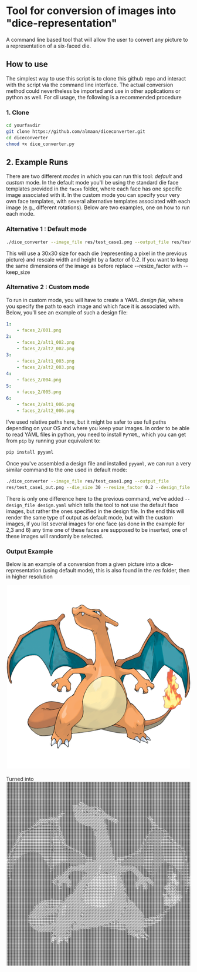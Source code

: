 # Tool for conversion of images into "dice-representation"

A command line based tool that will allow the user to convert any picture
to a representation of a six-faced die.

## How to use 

The simplest way to use this script is to clone this github repo and interact with the script via the command line interface. The actual conversion method could
nevertheless be imported and use in other applications or python as well. For cli usage, the following is a recommended procedure

### 1. Clone

```bash
cd yourfavdir
git clone https://github.com/almaan/diceconverter.git
cd diceconverter
chmod +x dice_converter.py

```

## 2. Example Runs
There are two different _modes_ in which you can run this tool: _default_ and
_custom_ mode. In the  default mode you'll be using the standard die face
templates provided in the `faces` folder, where each face has one specific image
associated with it. In the custom mode you can specify your very own face
templates, with several alternative templates associated with each image (e.g.,
different rotations). Below are two examples, one on how to run each mode.

### Alternative 1 : Default mode

```bash
./dice_converter --image_file res/test_case1.png --output_file res/test_case1_out.png --die_size 30 --resize_factor 0.2

```
This will use a 30x30 size for each die (representing a pixel in the previous
picture) and rescale width and height by a factor of 0.2. If you want to keep
the same dimensions of the image as before replace --resize\_factor with
--keep\_size

### Alternative 2 : Custom mode

To run in custom mode, you will have to create a YAML _design file_, where you
specify the path to each image and which face it is associated with. Below,
you'll see an example of such a design file:


```yaml
1:
    - faces_2/001.png
2:
    - faces_2/alt1_002.png
    - faces_2/alt2_002.png
3:
    - faces_2/alt1_003.png
    - faces_2/alt2_003.png
4:
    - faces_2/004.png
5:
    - faces_2/005.png
6:
    - faces_2/alt1_006.png
    - faces_2/alt2_006.png
```

I've used relative paths here, but it might be safer to use full paths depending
on your OS and where you keep your images.  In order to be able to read YAML
files in python, you need to install `PyYAML`, which you can get from `pip` by
running your equivalent to:

```bash
pip install pyyaml
```

Once you've assembled a design file and installed `pyyaml`, we can run a very
similar command to the one used in default mode:

```bash
./dice_converter --image_file res/test_case1.png --output_file
res/test_case1_out.png --die_size 30 --resize_factor 0.2 --design_file design.yaml

```

There is only one difference here to the previous command, we've added
`--design_file design.yaml` which tells the tool to not use the default face
images, but rather the ones specified in the design file. In the end this will
render the same type of output as default mode, but with the custom images, if
you list several images for one face (as done in the example for 2,3 and 6) any
time one of these faces are supposed to be inserted, one of these images will
randomly be selected.


### Output Example
Below is an example of a conversion from a given picture into a
dice-representation (using default mode), this is also found in the _res_
folder, then in higher resolution <br>
<div align="center">
<img src="https://github.com/almaan/diceconverter/blob/master/res/test_case2.png" alt="drawing" width="500" height="500"/>
</div>
<br>
Turned into
<br>
<div align="center">
<img src="https://github.com/almaan/diceconverter/blob/master/res/test_case2_out.png" alt="drawing" width="500" height="500"/>
</div>

